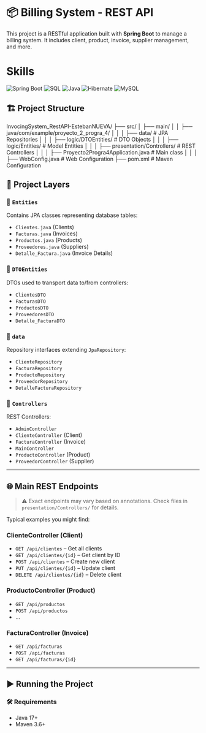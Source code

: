 # 📦 Billing System - REST API

This project is a RESTful application built with **Spring Boot** to manage a billing system. It includes client, product, invoice, supplier management, and more.

# Skills
![Spring Boot](https://img.shields.io/badge/Spring%20Boot-6DB33F?style=for-the-badge&logo=spring-boot&logoColor=white)
![SQL](https://img.shields.io/badge/Language-SQL-4479A1?style=for-the-badge&logo=sqlite&logoColor=white)
![Java](https://img.shields.io/badge/Java-ED8B00?style=for-the-badge&logo=java&logoColor=white)
![Hibernate](https://img.shields.io/badge/ORM-Hibernate-59666C?style=for-the-badge&logo=hibernate&logoColor=white)
![MySQL](https://img.shields.io/badge/Database-MySQL-4479A1?style=for-the-badge&logo=mysql&logoColor=white)




## 🏗️ Project Structure
InvocingSystem_RestAPI-EstebanNUEVA/
├── src/
│ ├── main/
│ │ ├── java/com/example/proyecto_2_progra_4/
│ │ │ ├── data/ # JPA Repositories
│ │ │ ├── logic/DTOEntities/ # DTO Objects
│ │ │ ├── logic/Entities/ # Model Entities
│ │ │ ├── presentation/Controllers/ # REST Controllers
│ │ │ ├── Proyecto2Progra4Application.java # Main class
│ │ │ ├── WebConfig.java # Web Configuration
├── pom.xml # Maven Configuration



## 🧠 Project Layers

### 📁 `Entities`
Contains JPA classes representing database tables:
- `Clientes.java` (Clients)
- `Facturas.java` (Invoices)
- `Productos.java` (Products)
- `Proveedores.java` (Suppliers)
- `Detalle_Factura.java` (Invoice Details)

### 📁 `DTOEntities`
DTOs used to transport data to/from controllers:
- `ClientesDTO`
- `FacturasDTO`
- `ProductosDTO`
- `ProveedoresDTO`
- `Detalle_FacturaDTO`

### 📁 `data`
Repository interfaces extending `JpaRepository`:
- `ClienteRepository`
- `FacturaRepository`
- `ProductoRepository`
- `ProveedorRepository`
- `DetalleFacturaRepository`

### 📁 `Controllers`
REST Controllers:
- `AdminController`
- `ClienteController` (Client)
- `FacturaController` (Invoice)
- `MainController`
- `ProductoController` (Product)
- `ProveedorController` (Supplier)

---

## 🌐 Main REST Endpoints

> ⚠️ Exact endpoints may vary based on annotations. Check files in `presentation/Controllers/` for details.

Typical examples you might find:

### ClienteController (Client)
- `GET /api/clientes` – Get all clients
- `GET /api/clientes/{id}` – Get client by ID
- `POST /api/clientes` – Create new client
- `PUT /api/clientes/{id}` – Update client
- `DELETE /api/clientes/{id}` – Delete client

### ProductoController (Product)
- `GET /api/productos`
- `POST /api/productos`
- ...

### FacturaController (Invoice)
- `GET /api/facturas`
- `POST /api/facturas`
- `GET /api/facturas/{id}`

---

## ▶️ Running the Project

### 🛠️ Requirements
- Java 17+
- Maven 3.6+
